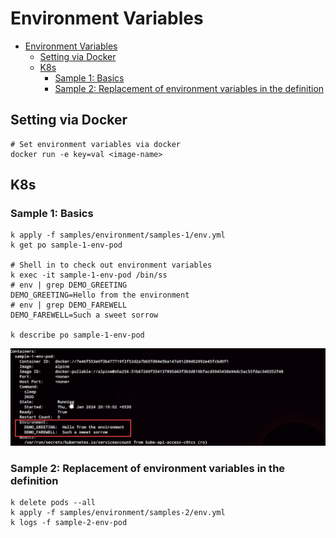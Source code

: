 # Environment Variables

<!-- TOC -->
* [Environment Variables](#environment-variables)
  * [Setting via Docker](#setting-via-docker)
  * [K8s](#k8s)
    * [Sample 1:  Basics](#sample-1-basics)
    * [Sample 2: Replacement of environment variables in the definition](#sample-2-replacement-of-environment-variables-in-the-definition)
<!-- TOC -->

## Setting via Docker
```shell
# Set environment variables via docker
docker run -e key=val <image-name>
```

## K8s

### Sample 1:  Basics

```shell
k apply -f samples/environment/samples-1/env.yml
k get po sample-1-env-pod

# Shell in to check out environment variables
k exec -it sample-1-env-pod /bin/ss
# env | grep DEMO_GREETING
DEMO_GREETING=Hello from the environment
# env | grep DEMO_FAREWELL
DEMO_FAREWELL=Such a sweet sorrow

k describe po sample-1-env-pod
```

![Alt Basics](docs/images/environment/sample-1/env.png)

### Sample 2: Replacement of environment variables in the definition
```shell
k delete pods --all
k apply -f samples/environment/samples-2/env.yml
k logs -f sample-2-env-pod
```

